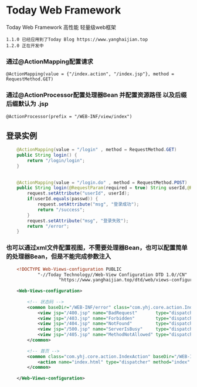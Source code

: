 # Today Web Framework

Today Web Framework 高性能 轻量级web框架

	1.1.0 已经应用到了Today Blog https://www.yanghaijian.top
	1.2.0 正在开发中


###	通过@ActionMapping配置请求
	@ActionMapping(value = {"/index.action", "/index.jsp"}, method = RequestMethod.GET)

### 通过@ActionProcessor配置处理器Bean	并配置资源路径 以及后缀 后缀默认为	.jsp
	@ActionProcessor(prefix = "/WEB-INF/view/index")


##	登录实例
```java
	@ActionMapping(value = "/login" , method = RequestMethod.GET)
	public String login() {
		return "/login/login";
	}
	
	
	@ActionMapping(value = "/login.do" , method = RequestMethod.POST)
	public String login(@RequestParam(required = true) String userId,@RequestParam(required = true) String passwd, HttpServletRequest request) {
		request.setAttribute("userId", userId);
		if(userId.equals(passwd)) {
			request.setAttribute("msg", "登录成功");
			return "/success";
		}
		request.setAttribute("msg", "登录失败");
		return "/error";
	}
```



###	也可以通过xml文件配置视图，不需要处理器Bean，也可以配置简单的处理器Bean，但是不能完成参数注入

```xml	
	<!DOCTYPE Web-Views-configuration PUBLIC
			"-//Today Technology//Web-View Configuration DTD 1.0//CN"
					"https://www.yanghaijian.top/dtd/web/views-configuration-1.0.dtd">
	
	<Web-Views-configuration>
	
		<!-- 状态码 -->
		<common baseDir="/WEB-INF/error" class="com.yhj.core.action.IndexAction">
			<view jsp="/400.jsp" name="BadRequest" 		 type="dispatcher"/>
			<view jsp="/403.jsp" name="Forbidden" 		 type="dispatcher"/>
			<view jsp="/404.jsp" name="NotFound" 		 type="dispatcher"/>
			<view jsp="/500.jsp" name="ServerIsBusy" 	 type="dispatcher"/>
			<view jsp="/405.jsp" name="MethodNotAllowed" type="dispatcher"/>
		</common>
		
		<!-- 首页 -->
		<common class="com.yhj.core.action.IndexAction" baseDir="/WEB-INF/view">
			<action name="index.html" type="dispatcher" method="index" jsp="/index.jsp"></action>
		</common>
		
	</Web-Views-configuration>

```